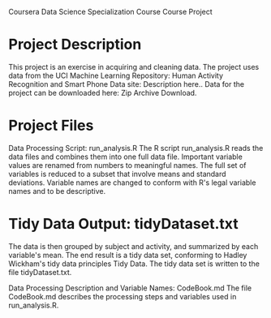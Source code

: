 
Coursera Data Science Specialization Course Course Project

# Project Description
This project is an exercise in acquiring and cleaning data. The project uses data from the UCI Machine Learning Repository: Human Activity Recognition and Smart Phone Data site: Description here.. Data for the project can be downloaded here: Zip Archive Download.

# Project Files
Data Processing Script: run_analysis.R
The R script run_analysis.R reads the data files and combines them into one full data file. Important variable values are renamed from numbers to meaningful names. The full set of variables is reduced to a subset that involve means and standard deviations. Variable names are changed to conform with R's legal variable names and to be descriptive.

# Tidy Data Output: tidyDataset.txt
The data is then grouped by subject and activity, and summarized by each variable's mean. The end result is a tidy data set, conforming to Hadley Wickham's tidy data principles Tidy Data. The tidy data set is written to the file tidyDataset.txt.

Data Processing Description and Variable Names: CodeBook.md
The file CodeBook.md describes the processing steps and variables used in run_analysis.R.
